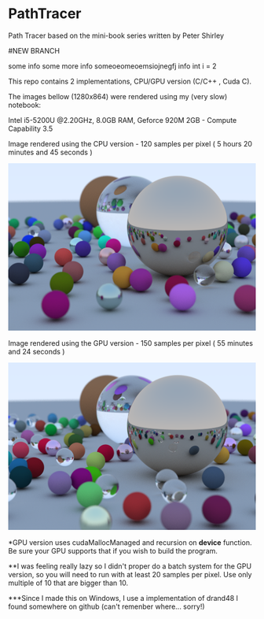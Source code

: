# PathTracer
Path Tracer based on the mini-book series written by Peter Shirley

#NEW BRANCH


some info
some more info
someoeomeoemsiojnegfj info
int i = 2

This repo contains 2 implementations, CPU/GPU version (C/C++ , Cuda C).

The images bellow (1280x864) were rendered using my (very slow) notebook:

Intel i5-5200U @2.20GHz,
8.0GB RAM,
Geforce 920M 2GB - Compute Capability 3.5

Image rendered using the CPU version - 120 samples per pixel ( 5 hours 20 minutes and 45 seconds )

![Alt text](cpu.png "CPU")

Image rendered using the GPU version - 150 samples per pixel ( 55 minutes and 24 seconds )

![Alt text](gpu.png "GPU")

*GPU version uses cudaMallocManaged and recursion on __device__ function. Be sure your GPU supports that if you wish to build the program.

**I was feeling really lazy so I didn't proper do a batch system for the GPU version, so you will need to run with at least 20 samples per pixel. Use only multiple of 10 that are bigger than 10.

***Since I made this on Windows, I use a implementation of drand48 I found somewhere on github (can't remenber where... sorry!)
